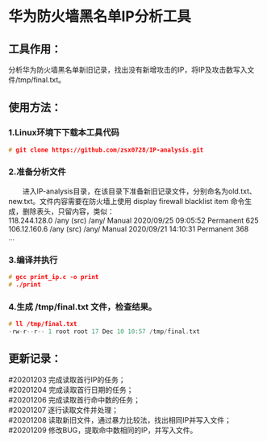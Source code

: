 # 华为防火墙黑名单IP分析工具

## 工具作用：
分析华为防火墙黑名单新旧记录，找出没有新增攻击的IP，将IP及攻击数写入文件/tmp/final.txt。
## 使用方法：
### 1.Linux环境下下载本工具代码
```c
# git clone https://github.com/zsx0728/IP-analysis.git
```
### 2.准备分析文件
&ensp;&ensp;&ensp;&ensp;进入IP-analysis目录，在该目录下准备新旧记录文件，分别命名为old.txt、new.txt。文件内容需要在防火墙上使用 display firewall blacklist item 命令生成，删除表头，只留内容，类似：<br>
 118.244.128.0 /any (src) /any/                               Manual               2020/09/25 09:05:52    Permanent 625               
 106.12.160.6 /any (src) /any/                                Manual               2020/09/21 14:10:31    Permanent 368               
 ...
### 3.编译并执行
```c
# gcc print_ip.c -o print
# ./print
```
### 4.生成 /tmp/final.txt 文件，检查结果。
```c
# ll /tmp/final.txt
-rw-r--r-- 1 root root 17 Dec 10 10:57 /tmp/final.txt
```

## 更新记录：
#20201203 完成读取首行IP的任务；<br>
#20201204 完成读取首行日期的任务；<br>
#20201206 完成读取首行命中数的任务；<br>
#20201207 逐行读取文件并处理；<br>
#20201208 读取新旧文件，通过暴力比较法，找出相同IP并写入文件；<br>
#20201209 修改BUG，提取命中数相同的IP，并写入文件。
